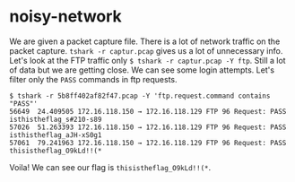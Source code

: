 # noisy-network

We are given a packet capture file. There is a lot of network traffic on the packet capture.
`tshark -r captur.pcap` gives us a lot of unnecessary info.
Let's look at the FTP traffic only 
`$ tshark -r captur.pcap -Y ftp`.
Still a lot of data but we are getting close. We can see some login attempts. Let's filter only the `PASS` commands in ftp requests.
```
$ tshark -r 5b8ff402af82f47.pcap -Y 'ftp.request.command contains "PASS"'
56649  24.409505 172.16.118.150 → 172.16.118.129 FTP 96 Request: PASS isthistheflag_s#210-s89
57026  51.263393 172.16.118.150 → 172.16.118.129 FTP 96 Request: PASS isthistheflag_aJH-xS0g1
57061  79.241963 172.16.118.150 → 172.16.118.129 FTP 96 Request: PASS thisistheflag_O9kLd!!(*
```

Voila! We can see our flag is `thisistheflag_O9kLd!!(*`.
